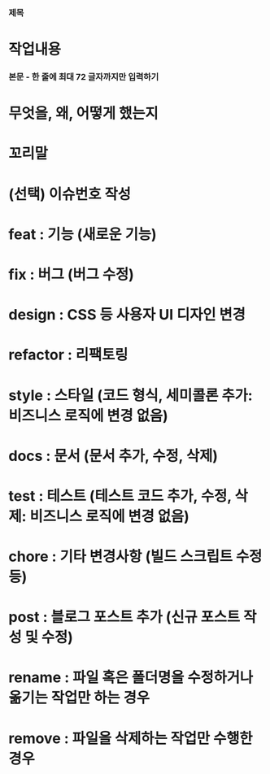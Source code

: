 ### 제목

# 작업내용

### 본문 - 한 줄에 최대 72 글자까지만 입력하기

# 무엇을, 왜, 어떻게 했는지

# 꼬리말

# (선택) 이슈번호 작성

# feat : 기능 (새로운 기능)

# fix : 버그 (버그 수정)

# design : CSS 등 사용자 UI 디자인 변경

# refactor : 리팩토링

# style : 스타일 (코드 형식, 세미콜론 추가: 비즈니스 로직에 변경 없음)

# docs : 문서 (문서 추가, 수정, 삭제)

# test : 테스트 (테스트 코드 추가, 수정, 삭제: 비즈니스 로직에 변경 없음)

# chore : 기타 변경사항 (빌드 스크립트 수정 등)

# post : 블로그 포스트 추가 (신규 포스트 작성 및 수정)

# rename : 파일 혹은 폴더명을 수정하거나 옮기는 작업만 하는 경우

# remove : 파일을 삭제하는 작업만 수행한 경우
